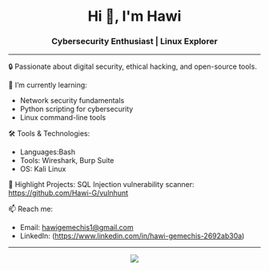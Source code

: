 <h1 align="center">Hi 👋, I'm Hawi</h1>
<h3 align="center">Cybersecurity Enthusiast | Linux Explorer</h3>

---

🔒 Passionate about digital security, ethical hacking, and open-source tools.

🌱 I’m currently learning:
- Network security fundamentals
- Python scripting for cybersecurity
- Linux command-line tools

🛠️ Tools & Technologies:
- Languages:Bash
- Tools: Wireshark, Burp Suite
- OS: Kali Linux

📂 Highlight Projects:
SQL Injection vulnerability scanner: https://github.com/Hawi-G/vulnhunt

📫 Reach me:  
- Email: hawigemechis1@gmail.com  
- LinkedIn: (https://www.linkedin.com/in/hawi-gemechis-2692ab30a)

---

<p align="center">
  <img src="https://github-readme-stats.vercel.app/api?username=Hawi-G&show_icons=true&theme=radical" />
</p>


